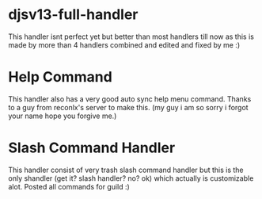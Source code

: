 # djsv13-full-handler

This handler isnt perfect yet but better than most handlers till now as this is made by more than 4 handlers combined and edited and fixed by me :)

# Help Command
This handler also has a very good auto sync help menu command. Thanks to a guy from reconlx's server to make this. 
(my guy i am so sorry i forgot your name hope you forgive me.)

# Slash Command Handler
This handler consist of very trash slash command handler but this is the only shandler (get it? slash handler? no? ok) which actually is customizable alot. Posted all commands for guild :)